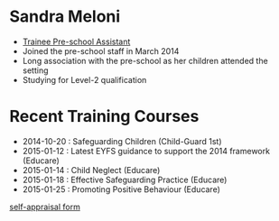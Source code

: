 # Sandra Meloni #

* [Trainee Pre-school Assistant](/staff/20130321-Job_Description-Trainee_Pre-school_Assistant.pdf)
* Joined the pre-school staff in March 2014
* Long association with the pre-school as her children attended the setting
* Studying for Level-2 qualification


# Recent Training Courses #

* 2014-10-20 : Safeguarding Children (Child-Guard 1st)
* 2015-01-12 : Latest EYFS guidance to support the 2014 framework (Educare)
* 2015-01-14 : Child Neglect (Educare)
* 2015-01-18 : Effective Safeguarding Practice (Educare)
* 2015-01-25 : Promoting Positive Behaviour (Educare)


[self-appraisal form](/staff/20141212-Appraisal_Form-Trainee_Pre_School_Assistant-Sandra_Meloni.pdf)

